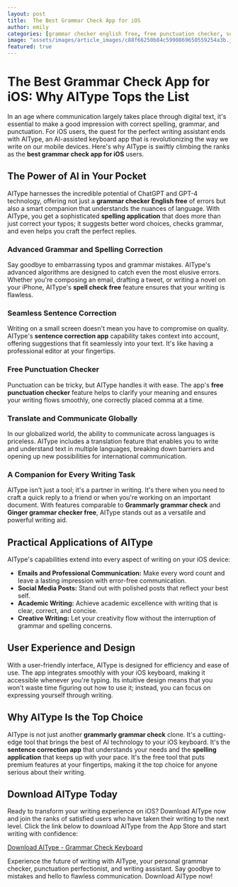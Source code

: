 ```yaml
---
layout: post
title:  The Best Grammar Check App for iOS
author: emily
categories: [grammar checker english free, free punctuation checker, sentence correction app, spelling application, grammarly grammar check, ginger grammar checker free, spell check free]
image: "assets/images/article_images/c88f66250b84c5990869650559254a3b.jpg"
featured: true
---
```


# The Best Grammar Check App for iOS: Why AIType Tops the List

In an age where communication largely takes place through digital text, it's essential to make a good impression with correct spelling, grammar, and punctuation. For iOS users, the quest for the perfect writing assistant ends with AIType, an AI-assisted keyboard app that is revolutionizing the way we write on our mobile devices. Here's why AIType is swiftly climbing the ranks as the **best grammar check app for iOS** users.

## The Power of AI in Your Pocket

AIType harnesses the incredible potential of ChatGPT and GPT-4 technology, offering not just a **grammar checker English free** of errors but also a smart companion that understands the nuances of language. With AIType, you get a sophisticated **spelling application** that does more than just correct your typos; it suggests better word choices, checks grammar, and even helps you craft the perfect replies.

### Advanced Grammar and Spelling Correction

Say goodbye to embarrassing typos and grammar mistakes. AIType's advanced algorithms are designed to catch even the most elusive errors. Whether you're composing an email, drafting a tweet, or writing a novel on your iPhone, AIType's **spell check free** feature ensures that your writing is flawless.

### Seamless Sentence Correction

Writing on a small screen doesn't mean you have to compromise on quality. AIType's **sentence correction app** capability takes context into account, offering suggestions that fit seamlessly into your text. It's like having a professional editor at your fingertips.

### Free Punctuation Checker

Punctuation can be tricky, but AIType handles it with ease. The app's **free punctuation checker** feature helps to clarify your meaning and ensures your writing flows smoothly, one correctly placed comma at a time.

### Translate and Communicate Globally

In our globalized world, the ability to communicate across languages is priceless. AIType includes a translation feature that enables you to write and understand text in multiple languages, breaking down barriers and opening up new possibilities for international communication.

### A Companion for Every Writing Task

AIType isn't just a tool; it's a partner in writing. It's there when you need to craft a quick reply to a friend or when you're working on an important document. With features comparable to **Grammarly grammar check** and **Ginger grammar checker free**, AIType stands out as a versatile and powerful writing aid.

## Practical Applications of AIType

AIType's capabilities extend into every aspect of writing on your iOS device:

- **Emails and Professional Communication:** Make every word count and leave a lasting impression with error-free communication.
- **Social Media Posts:** Stand out with polished posts that reflect your best self.
- **Academic Writing:** Achieve academic excellence with writing that is clear, correct, and concise.
- **Creative Writing:** Let your creativity flow without the interruption of grammar and spelling concerns.

## User Experience and Design

With a user-friendly interface, AIType is designed for efficiency and ease of use. The app integrates smoothly with your iOS keyboard, making it accessible whenever you're typing. Its intuitive design means that you won't waste time figuring out how to use it; instead, you can focus on expressing yourself through writing.

## Why AIType Is the Top Choice

AIType is not just another **grammarly grammar check** clone. It's a cutting-edge tool that brings the best of AI technology to your iOS keyboard. It's the **sentence correction app** that understands your needs and the **spelling application** that keeps up with your pace. It's the free tool that puts premium features at your fingertips, making it the top choice for anyone serious about their writing.

## Download AIType Today

Ready to transform your writing experience on iOS? Download AIType now and join the ranks of satisfied users who have taken their writing to the next level. Click the link below to download AIType from the App Store and start writing with confidence:

[Download AIType - Grammar Check Keyboard](https://apps.apple.com/us/app/aitype-grammar-check-keyboard/id6469163944)

Experience the future of writing with AIType, your personal grammar checker, punctuation perfectionist, and writing assistant. Say goodbye to mistakes and hello to flawless communication. Download AIType now!